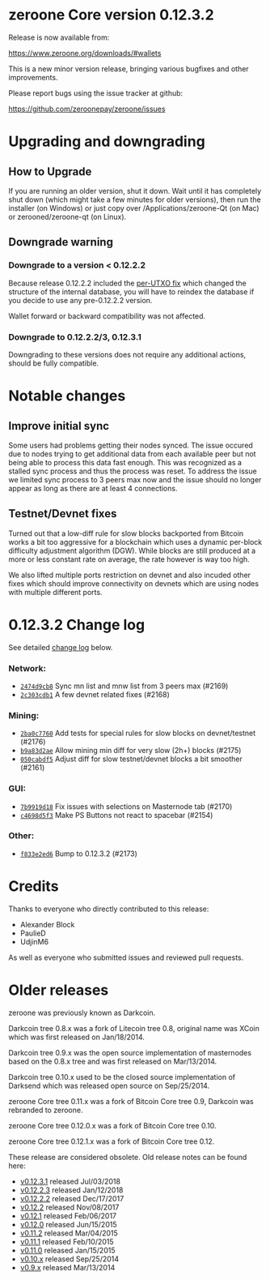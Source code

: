 zeroone Core version 0.12.3.2
==========================

Release is now available from:

  <https://www.zeroone.org/downloads/#wallets>

This is a new minor version release, bringing various bugfixes and other
improvements.

Please report bugs using the issue tracker at github:

  <https://github.com/zeroonepay/zeroone/issues>


Upgrading and downgrading
=========================

How to Upgrade
--------------

If you are running an older version, shut it down. Wait until it has completely
shut down (which might take a few minutes for older versions), then run the
installer (on Windows) or just copy over /Applications/zeroone-Qt (on Mac) or
zerooned/zeroone-qt (on Linux).

Downgrade warning
-----------------

### Downgrade to a version < 0.12.2.2

Because release 0.12.2.2 included the [per-UTXO fix](release-notes/zeroone/release-notes-0.12.2.2.md#per-utxo-fix)
which changed the structure of the internal database, you will have to reindex
the database if you decide to use any pre-0.12.2.2 version.

Wallet forward or backward compatibility was not affected.

### Downgrade to 0.12.2.2/3, 0.12.3.1

Downgrading to these versions does not require any additional actions, should be
fully compatible.


Notable changes
===============

Improve initial sync
--------------------

Some users had problems getting their nodes synced. The issue occured due to nodes trying to
get additional data from each available peer but not being able to process this data fast enough.
This was recognized as a stalled sync process and thus the process was reset. To address the issue
we limited sync process to 3 peers max now and the issue should no longer appear as long as there
are at least 4 connections.

Testnet/Devnet fixes
--------------------

Turned out that a low-diff rule for slow blocks backported from Bitcoin works a bit too aggressive for
a blockchain which uses a dynamic per-block difficulty adjustment algorithm (DGW). While blocks are still
produced at a more or less constant rate on average, the rate however is way too high.

We also lifted multiple ports restriction on devnet and also incuded other fixes which should improve
connectivity on devnets which are using nodes with multiple different ports.


0.12.3.2 Change log
===================

See detailed [change log](https://github.com/zeroonepay/zeroone/compare/v0.12.3.1...zeroonepay:v0.12.3.2) below.

### Network:
- [`2474d9cb8`](https://github.com/zeroonepay/zeroone/commit/2474d9cb8) Sync mn list and mnw list from 3 peers max (#2169)
- [`2c303cdb1`](https://github.com/zeroonepay/zeroone/commit/2c303cdb1) A few devnet related fixes (#2168)

### Mining:
- [`2ba0c7760`](https://github.com/zeroonepay/zeroone/commit/2ba0c7760) Add tests for special rules for slow blocks on devnet/testnet (#2176)
- [`b9a83d2ae`](https://github.com/zeroonepay/zeroone/commit/b9a83d2ae) Allow mining min diff for very slow (2h+) blocks (#2175)
- [`050cabdf5`](https://github.com/zeroonepay/zeroone/commit/050cabdf5) Adjust diff for slow testnet/devnet blocks a bit smoother (#2161)

### GUI:
- [`7b9919d18`](https://github.com/zeroonepay/zeroone/commit/7b9919d18) Fix issues with selections on Masternode tab (#2170)
- [`c4698d5f3`](https://github.com/zeroonepay/zeroone/commit/c4698d5f3) Make PS Buttons not react to spacebar (#2154)

### Other:
- [`f833e2ed6`](https://github.com/zeroonepay/zeroone/commit/f833e2ed6) Bump to 0.12.3.2 (#2173)


Credits
=======

Thanks to everyone who directly contributed to this release:

- Alexander Block
- PaulieD
- UdjinM6

As well as everyone who submitted issues and reviewed pull requests.


Older releases
==============

zeroone was previously known as Darkcoin.

Darkcoin tree 0.8.x was a fork of Litecoin tree 0.8, original name was XCoin
which was first released on Jan/18/2014.

Darkcoin tree 0.9.x was the open source implementation of masternodes based on
the 0.8.x tree and was first released on Mar/13/2014.

Darkcoin tree 0.10.x used to be the closed source implementation of Darksend
which was released open source on Sep/25/2014.

zeroone Core tree 0.11.x was a fork of Bitcoin Core tree 0.9,
Darkcoin was rebranded to zeroone.

zeroone Core tree 0.12.0.x was a fork of Bitcoin Core tree 0.10.

zeroone Core tree 0.12.1.x was a fork of Bitcoin Core tree 0.12.

These release are considered obsolete. Old release notes can be found here:

- [v0.12.3.1](https://github.com/zeroonepay/zeroone/blob/master/doc/release-notes/zeroone/release-notes-0.12.3.1.md) released Jul/03/2018
- [v0.12.2.3](https://github.com/zeroonepay/zeroone/blob/master/doc/release-notes/zeroone/release-notes-0.12.2.3.md) released Jan/12/2018
- [v0.12.2.2](https://github.com/zeroonepay/zeroone/blob/master/doc/release-notes/zeroone/release-notes-0.12.2.2.md) released Dec/17/2017
- [v0.12.2](https://github.com/zeroonepay/zeroone/blob/master/doc/release-notes/zeroone/release-notes-0.12.2.md) released Nov/08/2017
- [v0.12.1](https://github.com/zeroonepay/zeroone/blob/master/doc/release-notes/zeroone/release-notes-0.12.1.md) released Feb/06/2017
- [v0.12.0](https://github.com/zeroonepay/zeroone/blob/master/doc/release-notes/zeroone/release-notes-0.12.0.md) released Jun/15/2015
- [v0.11.2](https://github.com/zeroonepay/zeroone/blob/master/doc/release-notes/zeroone/release-notes-0.11.2.md) released Mar/04/2015
- [v0.11.1](https://github.com/zeroonepay/zeroone/blob/master/doc/release-notes/zeroone/release-notes-0.11.1.md) released Feb/10/2015
- [v0.11.0](https://github.com/zeroonepay/zeroone/blob/master/doc/release-notes/zeroone/release-notes-0.11.0.md) released Jan/15/2015
- [v0.10.x](https://github.com/zeroonepay/zeroone/blob/master/doc/release-notes/zeroone/release-notes-0.10.0.md) released Sep/25/2014
- [v0.9.x](https://github.com/zeroonepay/zeroone/blob/master/doc/release-notes/zeroone/release-notes-0.9.0.md) released Mar/13/2014

